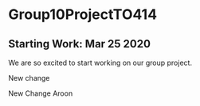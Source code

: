 # Group10ProjectTO414

## Starting Work: Mar 25 2020

We are so excited to start working on our group project.

New change

New Change Aroon